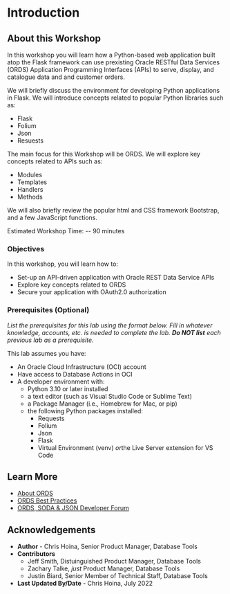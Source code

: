 # Introduction

## About this Workshop

In this workshop you will learn how a Python-based web application built atop the Flask framework can use prexisting Oracle RESTful Data Services (ORDS) Application Programming Interfaces (APIs) to serve, display, and catalogue data and and customer orders.

We will briefly discuss the environment for developing Python applications in Flask. We will introduce concepts related to popular Python libraries such as: 
- Flask 
- Folium 
- Json 
- Resuests

The main focus for this Workshop will be ORDS. We will explore key concepts related to APIs such as: 
- Modules
- Templates
- Handlers 
- Methods 

We will also briefly review the popular html and CSS framework Bootstrap, and a few JavaScript functions. 

<!-- in a This introduction covers the complete "parent" workshop. Use this text to set up the story for the workshop. Be engaging - what will the learner get from spending their time on this workshop? -->

Estimated Workshop Time: -- 90 minutes

<!-- *You may add an option video, using this format: [](youtube:YouTube video id)*

  [](youtube:zNKxJjkq0Pw) -->

### Objectives

In this workshop, you will learn how to:
* Set-up an API-driven application with Oracle REST Data Service APIs
* Explore key concepts related to ORDS  
* Secure your application with OAuth2.0 authorization 

### Prerequisites (Optional)

*List the prerequisites for this lab using the format below. Fill in whatever knowledge, accounts, etc. is needed to complete the lab. **Do NOT list** each previous lab as a prerequisite.*

This lab assumes you have:
* An Oracle Cloud Infrastructure (OCI) account
* Have access to Database Actions in OCI
* A developer environment with:
  - Python 3.10 or later installed 
  - a text editor (such as Visual Studio Code or Sublime Text)
  - a Package Manager (i.e., Homebrew for Mac, or pip)
  - the following Python packages installed: 
    - Requests 
    - Folium
    - Json
    - Flask 
    - Virtual Environment (venv) <i>or</i>the Live Server extension for VS Code 

<!-- *This is the "fold" - below items are collapsed by default* -->

<!-- In general, the Introduction does not have Steps. -->

## Learn More

<!-- *(optional - include links to docs, white papers, blogs, etc)* -->

* [About ORDS](https://www.oracle.com/database/technologies/appdev/rest.html)
* [ORDS Best Practices](https://www.oracle.com/database/technologies/appdev/rest/best-practices/)
* [ORDS, SODA & JSON Developer Forum](https://community.oracle.com/tech/developers/categories/oracle_rest_data_services) 


## Acknowledgements
* **Author** - Chris Hoina, Senior Product Manager, Database Tools
* **Contributors**
  - Jeff Smith, Distuinguished Product Manager, Database Tools
  - Zachary Talke, <i>just</i> Product Manager, Database Tools
  - Justin Biard, Senior Member of Technical Staff, Database Tools 
* **Last Updated By/Date** - Chris Hoina, July 2022
